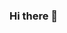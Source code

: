 ### Hi there 👋

<!--
**Pheak02/Pheak02** is a ✨ _special_ ✨ repository because its `README.md` (this file) appears on your GitHub profile.

Here are some ideas to get you started:

- I'm a undergraduated student in Software Engineering and IT Engineering at E2STEM and RUPP.
- 🔭 I’m currently working as a Software Developer, intern at Khalibre, Cambodia.
- 🌱 I’m currently learning Python, C, C#, C++, and HTML
- 🤔 I’m looking for help with Software Development
- 💬 Ask me about anything to get to know each other
- 📫 How to reach me: saingsopheak01@gmail.com
- 😄 Pronouns: She/Her
- ⚡ Fun fact: Like making self-conversation
- I'm interest in programming, graphical design, education, agriculture, and astronomy.
